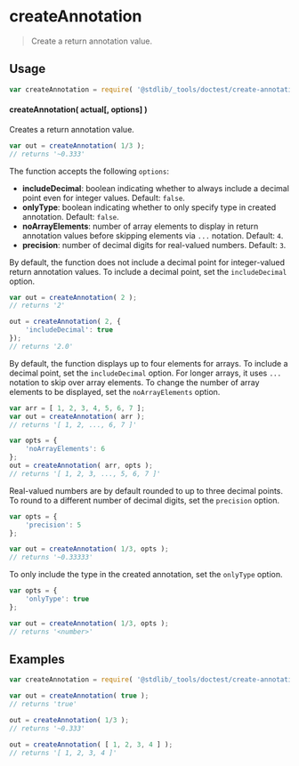 <!--

@license Apache-2.0

Copyright (c) 2018 The Stdlib Authors.

Licensed under the Apache License, Version 2.0 (the "License");
you may not use this file except in compliance with the License.
You may obtain a copy of the License at

   http://www.apache.org/licenses/LICENSE-2.0

Unless required by applicable law or agreed to in writing, software
distributed under the License is distributed on an "AS IS" BASIS,
WITHOUT WARRANTIES OR CONDITIONS OF ANY KIND, either express or implied.
See the License for the specific language governing permissions and
limitations under the License.

-->

# createAnnotation

> Create a return annotation value.

<section class="usage">

## Usage

```javascript
var createAnnotation = require( '@stdlib/_tools/doctest/create-annotation' );
```

#### createAnnotation( actual\[, options] )

Creates a return annotation value.

```javascript
var out = createAnnotation( 1/3 );
// returns '~0.333'
```

The function accepts the following `options`:

-   **includeDecimal**: boolean indicating whether to always include a decimal point even for integer values. Default: `false`.
-   **onlyType**: boolean indicating whether to only specify type in created annotation. Default: `false`.
-   **noArrayElements**: number of array elements to display in return annotation values before skipping elements via `...` notation. Default: `4`.
-   **precision**: number of decimal digits for real-valued numbers. Default: `3`.

By default, the function does not include a decimal point for integer-valued return annotation values. To include a decimal point, set the `includeDecimal` option.

```javascript
var out = createAnnotation( 2 );
// returns '2'

out = createAnnotation( 2, {
    'includeDecimal': true
});
// returns '2.0'
```

By default, the function displays up to four elements for arrays. To include a decimal point, set the `includeDecimal` option. For longer arrays, it uses `...` notation to skip over array elements. To change the number of array elements to be displayed, set the `noArrayElements` option.

```javascript
var arr = [ 1, 2, 3, 4, 5, 6, 7 ];
var out = createAnnotation( arr );
// returns '[ 1, 2, ..., 6, 7 ]'

var opts = {
    'noArrayElements': 6
};
out = createAnnotation( arr, opts );
// returns '[ 1, 2, 3, ..., 5, 6, 7 ]'
```

Real-valued numbers are by default rounded to up to three decimal points. To round to a different number of decimal digits, set the `precision` option.

```javascript
var opts = {
    'precision': 5
};

var out = createAnnotation( 1/3, opts );
// returns '~0.33333'
```

To only include the type in the created annotation, set the `onlyType` option.

```javascript
var opts = {
    'onlyType': true
};

var out = createAnnotation( 1/3, opts );
// returns '<number>'
```

</section>

<!-- /.usage -->

<section class="notes">

</section>

<!-- /.notes -->

<section class="examples">

## Examples

<!-- eslint no-undef: "error" -->

```javascript
var createAnnotation = require( '@stdlib/_tools/doctest/create-annotation' );

var out = createAnnotation( true );
// returns 'true'

out = createAnnotation( 1/3 );
// returns '~0.333'

out = createAnnotation( [ 1, 2, 3, 4 ] );
// returns '[ 1, 2, 3, 4 ]'
```

</section>

<!-- /.examples -->

<section class="links">

</section>

<!-- /.links -->
